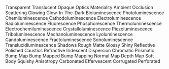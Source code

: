Transparent 
Translucent 
Opaque 
Optics 
Materiality 
Ambient Occlusion 
Scattering 
Glowing 
Glow-In-The-Dark
Bioluminescence 
Photoluminescence
Chemiluminescence
Cathodoluminescence
Electroluminescence
Radioluminescence
Fluorescence
Phosphorescence
Thermoluminescence
Electrochemiluminescence
Crystalloluminescence
Piezoluminescence
Triboluminescence
Mechanoluminescence
Lyoluminescence
Candoluminescence
Fractoluminescence
Sonoluminescence
Translucidluminescence
Shadows
Rough
Matte
Glossy
Shiny 
Reflective 
Polished
Caustics
Refractive 
Iridescent 
Dispersion 
Chromatic 
Prismatic 
Bump Map 
Bump Mapped
Bump Mapping
Normal Map 
Depth Map
Soft Body
Squishy
Anisotropy
Carbonated
Effervescent
Corrugated
Perforated
